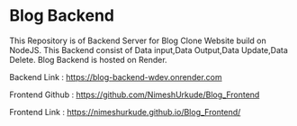 # Blog Backend

This Repository is of Backend Server for Blog Clone Website build on NodeJS. This Backend consist of Data input,Data Output,Data Update,Data Delete. Blog Backend is hosted on Render.

Backend Link : https://blog-backend-wdev.onrender.com

Frontend Github : https://github.com/NimeshUrkude/Blog_Frontend

Frontend Link : https://nimeshurkude.github.io/Blog_Frontend/
